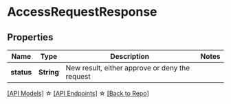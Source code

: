 # AccessRequestResponse

## Properties

Name | Type | Description | Notes
------------ | ------------- | ------------- | -------------
**status** | **String** | New result, either approve or deny the request | 

[[API Models]](./README.md#documentation-for-models) ☆ [[API Endpoints]](./README.md#documentation-for-api-endpoints) ☆ [[Back to Repo]](../README.md)


